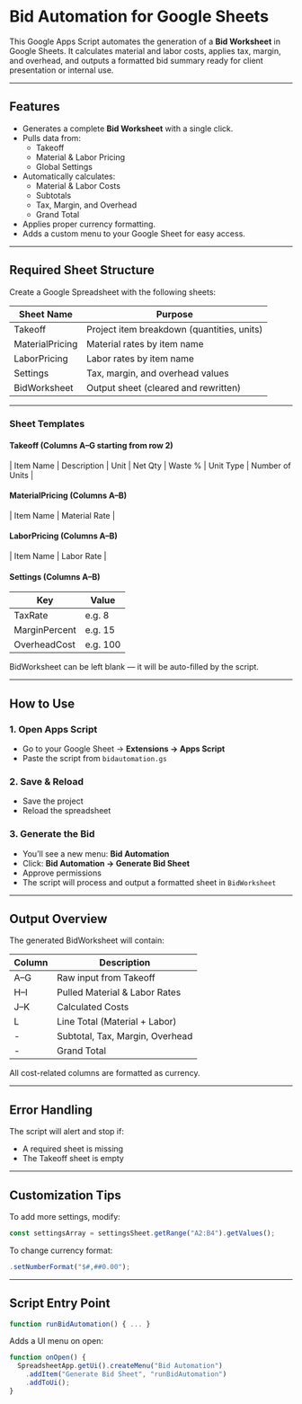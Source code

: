 # Bid Automation for Google Sheets

This Google Apps Script automates the generation of a **Bid Worksheet** in Google Sheets. It calculates material and labor costs, applies tax, margin, and overhead, and outputs a formatted bid summary ready for client presentation or internal use.

---

## Features

- Generates a complete **Bid Worksheet** with a single click.
- Pulls data from:
  - Takeoff
  - Material & Labor Pricing
  - Global Settings
- Automatically calculates:
  - Material & Labor Costs
  - Subtotals
  - Tax, Margin, and Overhead
  - Grand Total
- Applies proper currency formatting.
- Adds a custom menu to your Google Sheet for easy access.

---

## Required Sheet Structure

Create a Google Spreadsheet with the following sheets:

| Sheet Name        | Purpose                                      |
| ----------------- | -------------------------------------------- |
| Takeoff           | Project item breakdown (quantities, units)  |
| MaterialPricing   | Material rates by item name                 |
| LaborPricing      | Labor rates by item name                    |
| Settings          | Tax, margin, and overhead values            |
| BidWorksheet      | Output sheet (cleared and rewritten)        |

---

### Sheet Templates

#### Takeoff (Columns A–G starting from row 2)

| Item Name | Description | Unit | Net Qty | Waste % | Unit Type | Number of Units |

#### MaterialPricing (Columns A–B)

| Item Name | Material Rate |

#### LaborPricing (Columns A–B)

| Item Name | Labor Rate |

#### Settings (Columns A–B)

| Key           | Value  |
| ------------- |--------|
| TaxRate       | e.g. 8 |
| MarginPercent | e.g. 15 |
| OverheadCost  | e.g. 100 |

BidWorksheet can be left blank — it will be auto-filled by the script.

---

## How to Use

### 1. Open Apps Script

- Go to your Google Sheet → **Extensions → Apps Script**
- Paste the script from `bidautomation.gs`

### 2. Save & Reload

- Save the project
- Reload the spreadsheet

### 3. Generate the Bid

- You’ll see a new menu: **Bid Automation**
- Click: **Bid Automation → Generate Bid Sheet**
- Approve permissions
- The script will process and output a formatted sheet in `BidWorksheet`

---

## Output Overview

The generated BidWorksheet will contain:

| Column | Description                         |
|--------|-------------------------------------|
| A–G    | Raw input from Takeoff             |
| H–I    | Pulled Material & Labor Rates      |
| J–K    | Calculated Costs                   |
| L      | Line Total (Material + Labor)      |
| -      | Subtotal, Tax, Margin, Overhead    |
| -      | Grand Total                        |

All cost-related columns are formatted as currency.

---

## Error Handling

The script will alert and stop if:

- A required sheet is missing
- The Takeoff sheet is empty

---

## Customization Tips

To add more settings, modify:

```js
const settingsArray = settingsSheet.getRange("A2:B4").getValues();
```

To change currency format:

```js
.setNumberFormat("$#,##0.00");
```

---

## Script Entry Point

```js
function runBidAutomation() { ... }
```

Adds a UI menu on open:

```js
function onOpen() {
  SpreadsheetApp.getUi().createMenu("Bid Automation")
    .addItem("Generate Bid Sheet", "runBidAutomation")
    .addToUi();
}
```
